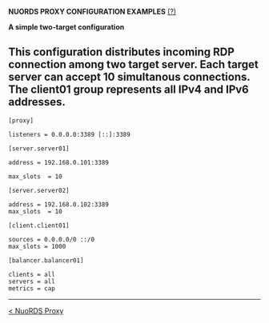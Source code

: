 **NUORDS PROXY CONFIGURATION EXAMPLES**  [(?)](README.md)

**A simple two-target configuration**

This configuration distributes incoming RDP connection among two target server. Each target server can accept 10 simultanous connections. The client01 group represents all IPv4 and IPv6 addresses.  
------------------------------
```
[proxy]

listeners = 0.0.0.0:3389 [::]:3389

[server.server01]

address = 192.168.0.101:3389

max_slots  = 10

[server.server02]

address = 192.168.0.102:3389
max_slots  = 10

[client.client01]

sources = 0.0.0.0/0 ::/0
max_slots = 1000

[balancer.balancer01]

clients = all
servers = all
metrics = cap

```
------------------------------
[< NuoRDS Proxy](README.md) 
